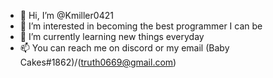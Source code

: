 - 👋 Hi, I’m @Kmiller0421
- 👀 I’m interested in becoming the best programmer I can be
- 🌱 I’m currently learning new things everyday
- 📫 You can reach me on discord or my email (Baby Cakes#1862)/(truth0669@gmail.com)

<!---
Kmiller0421/Kmiller0421 is a ✨ special ✨ repository because its `README.md` (this file) appears on your GitHub profile.
You can click the Preview link to take a look at your changes.
--->
